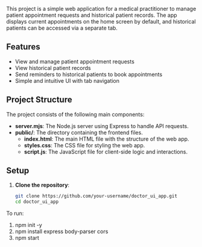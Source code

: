 This project is a simple web application for a medical practitioner to manage patient appointment requests and historical patient records. The app displays current appointments on the home screen by default, and historical patients can be accessed via a separate tab.

## Features

- View and manage patient appointment requests
- View historical patient records
- Send reminders to historical patients to book appointments
- Simple and intuitive UI with tab navigation

## Project Structure

The project consists of the following main components:

- **server.mjs**: The Node.js server using Express to handle API requests.
- **public/**: The directory containing the frontend files.
  - **index.html**: The main HTML file with the structure of the web app.
  - **styles.css**: The CSS file for styling the web app.
  - **script.js**: The JavaScript file for client-side logic and interactions.


## Setup

1. **Clone the repository**:
   ```bash
   git clone https://github.com/your-username/doctor_ui_app.git
   cd doctor_ui_app

To run:

1. npm init -y
2. npm install express body-parser cors
3. npm start
